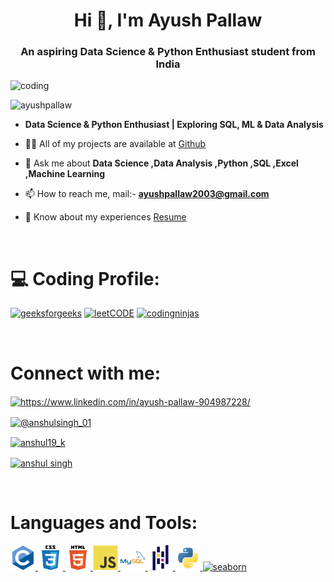 <h1 align="center">Hi 👋, I'm Ayush Pallaw</h1>
<h3 align="center">An aspiring Data Science & Python Enthusiast student from India</h3>
<img aling="right" alt="coding" width="400" src="https://cdn.dribbble.com/users/1162077/screenshots/3848914/programmer.gif">
<p align="left"> <img src="https://komarev.com/ghpvc/?username=ayushpallaw&label=Profile%20views&color=0e75b6&style=flat" alt="ayushpallaw" /> </p>

-  **Data Science & Python Enthusiast | Exploring SQL, ML & Data Analysis**

- 👨‍💻 All of my projects are available at [Github](https://github.com/Ayushpallaw)

- 💬 Ask me about **Data Science ,Data Analysis ,Python ,SQL ,Excel ,Machine Learning**

- 📫 How to reach me, mail:- **ayushpallaw2003@gmail.com**

- 📄 Know about my experiences [Resume](https://drive.google.com/file/d/1u8x0rzt_NBBRxv6rPnYfuktQgEiNol4S/view?usp=drive_link)

 <br />

 # **💻 Coding Profile:**
 
<p align="left">
<a href='https://www.geeksforgeeks.org/user/ayushpalx5d1/' target="_blank"><img alt='geeksforgeeks' src='https://img.shields.io/badge/GeeksforGeeks-100000?style=plastic&logo=geeksforgeeks&logoColor=12FF00&labelColor=D7D4D4&color=FFFFFF'/></a>
<a href="https://leetcode.com/u/ayushpallaw2003/" target="_blank"><img alt='leetCODE' src='https://img.shields.io/badge/Leetcode-100000?style=plastic&logo=leetCODE&logoColor=000000&labelColor=F09A1A&color=FFFFFF'/></a>
<a href='https://www.naukri.com/code360/profile/2e80862e-d282-4119-9ff4-3a925045c14b' target="_blank"><img alt='codingninjas' src='https://img.shields.io/badge/Coding_Ninjas-100000?style=plastic&logo=codingninjas&logoColor=EE8B29&labelColor=D7D4D4&color=FFFFFF'/></a>
</p>

<br />


# Connect with me:
<p align="left">
<a href="https://linkedin.com/in/https://www.linkedin.com/in/ayush-pallaw-904987228/" target="blank"><img align="center" src="https://raw.githubusercontent.com/rahuldkjain/github-profile-readme-generator/master/src/images/icons/Social/linked-in-alt.svg" alt="https://www.linkedin.com/in/ayush-pallaw-904987228/" height="30" width="40" />

<a href="https://twitter.com/anshulsingh_01" target="blank"><img align="center" src="https://raw.githubusercontent.com/rahuldkjain/github-profile-readme-generator/master/src/images/icons/Social/twitter.svg" alt="@anshulsingh_01" height="30" width="40" /></a>

<a href="https://instagram.com/anshul19_k" target="blank"><img align="center" src="https://raw.githubusercontent.com/rahuldkjain/github-profile-readme-generator/master/src/images/icons/Social/instagram.svg" alt="anshul19_k" height="30" width="40" /></a>

<a href="https://kaggle.com/anshul singh" target="blank"><img align="center" src="https://raw.githubusercontent.com/rahuldkjain/github-profile-readme-generator/master/src/images/icons/Social/kaggle.svg" alt="anshul singh" height="30" width="40" /></a>



</p>

<br />

# Languages and Tools:
<p align="left"> <a href="https://www.cprogramming.com/" target="_blank" rel="noreferrer">
<img src="https://raw.githubusercontent.com/devicons/devicon/master/icons/c/c-original.svg" alt="c" width="40" height="40"/> </a> 
<a href="https://www.w3schools.com/css/" target="_blank" rel="noreferrer"> <img src="https://raw.githubusercontent.com/devicons/devicon/master/icons/css3/css3-original-wordmark.svg" alt="css3" width="40" height="40"/> </a> <a href="https://www.w3.org/html/" target="_blank" rel="noreferrer"> <img src="https://raw.githubusercontent.com/devicons/devicon/master/icons/html5/html5-original-wordmark.svg" alt="html5" width="40" height="40"/> </a> <a href="https://developer.mozilla.org/en-US/docs/Web/JavaScript" target="_blank" rel="noreferrer"> <img src="https://raw.githubusercontent.com/devicons/devicon/master/icons/javascript/javascript-original.svg" alt="javascript" width="40" height="40"/> </a> <a href="https://www.mysql.com/" target="_blank" rel="noreferrer"> <img src="https://raw.githubusercontent.com/devicons/devicon/master/icons/mysql/mysql-original-wordmark.svg" alt="mysql" width="40" height="40"/> </a> <a href="https://pandas.pydata.org/" target="_blank" rel="noreferrer"> <img src="https://raw.githubusercontent.com/devicons/devicon/2ae2a900d2f041da66e950e4d48052658d850630/icons/pandas/pandas-original.svg" alt="pandas" width="40" height="40"/> </a> <a href="https://www.python.org" target="_blank" rel="noreferrer"> <img src="https://raw.githubusercontent.com/devicons/devicon/master/icons/python/python-original.svg" alt="python" width="40" height="40"/> </a> <a href="https://seaborn.pydata.org/" target="_blank" rel="noreferrer"> <img src="https://seaborn.pydata.org/_images/logo-mark-lightbg.svg" alt="seaborn" width="40" height="40"/> </a> </p>
